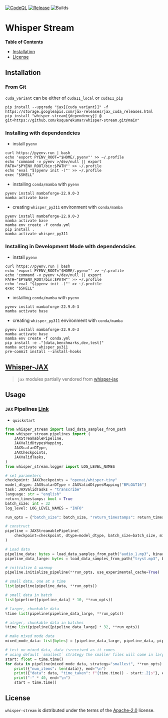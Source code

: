 [![CodeQL](https://github.com/ksquarekumar/whisper-stream/actions/workflows/github-code-scanning/codeql/badge.svg)](https://github.com/ksquarekumar/whisper-stream/actions/workflows/github-code-scanning/codeql) [![Release](https://github.com/ksquarekumar/whisper-stream/actions/workflows/Release.yml/badge.svg)](https://github.com/ksquarekumar/whisper-stream/actions/workflows/Release.yml) ![Builds](https://codebuild.ap-south-1.amazonaws.com/badges?uuid=eyJlbmNyeXB0ZWREYXRhIjoiS2FMcnRKSWhrNE0zYk0wR3dBRzlQSWVjQVBsbHhsYmwySWt6SG9zU1NRVWdrN1ZkTjJLNi83R1JPd3NWaDM5eU9sS0hVUUd4ODdUSGZ2Z3NCajZQbGNBPSIsIml2UGFyYW1ldGVyU3BlYyI6InFIYTNab2s1a3oxdWJVTnYiLCJtYXRlcmlhbFNldFNlcmlhbCI6Mn0%3D&branch=main)

# Whisper Stream

**Table of Contents**

- [Installation](#installation)
- [License](#license)

## Installation

### From Git
`cuda_variant` can be either of `cuda11_local` or `cuda11_pip`
```console
pip install --upgrade "jax[{cuda_variant}]" -f https://storage.googleapis.com/jax-releases/jax_cuda_releases.html
pip install "whisper-stream[{dependency}] @ git+https://github.com/ksquarekumar/whisper-stream.git@main"
```

### Installing with dependendcies

- install `pyenv`
```console
curl https://pyenv.run | bash
echo 'export PYENV_ROOT="$HOME/.pyenv"' >> ~/.profile
echo 'command -v pyenv >/dev/null || export PATH="$PYENV_ROOT/bin:$PATH"' >> ~/.profile
echo 'eval "$(pyenv init -)"' >> ~/.profile
exec "$SHELL"
```

- installing `conda/mamba` with `pyenv`
```console
pyenv install mambaforge-22.9.0-3
mamba activate base
```

- creating `whisper_py311` environment with `conda/mamba`
```console
pyenv install mambaforge-22.9.0-3
mamba activate base
mamba env create -f conda.yml
pip install .
mamba activate whisper_py311
```


### Installing in Development Mode with dependendcies

- install `pyenv`
```console
curl https://pyenv.run | bash
echo 'export PYENV_ROOT="$HOME/.pyenv"' >> ~/.profile
echo 'command -v pyenv >/dev/null || export PATH="$PYENV_ROOT/bin:$PATH"' >> ~/.profile
echo 'eval "$(pyenv init -)"' >> ~/.profile
exec "$SHELL"
```

- installing `conda/mamba` with `pyenv`
```console
pyenv install mambaforge-22.9.0-3
mamba activate base
```

- creating `whisper_py311` environment with `conda/mamba`
```console
pyenv install mambaforge-22.9.0-3
mamba activate base
mamba env create -f conda.yml
pip install -e ."[data,benchmarks,dev,test]"
mamba activate whisper_py311
pre-commit install --install-hooks
```

## [Whisper-JAX](./WhisperJax.md)

> `jax` modules partially vendored from [whisper-jax](https://github.com/sanchit-gandhi/whisper-jax)

## Usage

### `JAX` Pipelines [Link](./notebooks/usage.ipynb)

- `quickstart`

```python
from whisper_stream import load_data_samples_from_path
from whisper_stream.pipelines import (
    JAXStreamablePipeline,
    JAXValidDtypesMapping,
    JAXScalarDType,
    JAXCheckpoints,
    JAXValidTasks,
)
from whisper_stream.logger import LOG_LEVEL_NAMES

# set parameters
checkpoint: JAXCheckpoints = "openai/whisper-tiny"
model_dtype: JAXScalarDType = JAXValidDtypesMapping["BFLOAT16"]
task: JAXValidTasks = "transcribe"
language: str = "english"
return_timestamps: bool = True
batch_size: int = 32
log_level: LOG_LEVEL_NAMES = "INFO"

run_opts = {"batch_size": batch_size, "return_timestamps": return_timestamps, "language": language, "task": task}

# construct
pipeline = JAXStreamablePipeline(
    checkpoint=checkpoint, dtype=model_dtype, batch_size=batch_size, min_log_level=log_level
)

# Load data
pipeline_data: bytes = load_data_samples_from_path("audio_1.mp3", binary_mode=True)  #4s
pipeline_data_large: bytes = load_data_samples_from_path("tryst.mp3", binary_mode=True) #4:44s

# initialize & warmup
pipeline.initialize_pipeline(**run_opts, use_experimental_cache=True)

# small data, one at a time
list(pipeline(pipeline_data, **run_opts))

# small data in batch
list(pipeline([pipeline_data] * 10, **run_opts))

# larger, chunkable data
%time list(pipeline(pipeline_data_large, **run_opts))

# alrger, chunkable data in batches
%time list(pipeline([pipeline_data_large] * 32, **run_opts))

# make mixed mode data
mixed_mode_data: list[bytes] = [pipeline_data_large, pipeline_data, pipeline_data, pipeline_data] * 4

# test on mixed data, data isreceived as it comes
# using default `smallest` strategy the smaller files will come in larger batches first
start: float = time.time()
for data in pipeline(mixed_mode_data, strategy="smallest", **run_opts):
    print({"num_items": len(data)}, end="\n")
    print({"data": data, "time_taken": f"{time.time() - start:.2}s"}, end="\n")
    print("-" * 40, end="\n")
    start = time.time()
```

## License

`whisper-stream` is distributed under the terms of the [Apache-2.0](https://spdx.org/licenses/Apache-2.0.html) license.
